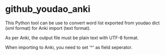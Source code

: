 # github_youdao_anki
This Python tool can be use to convert word list exported from youdao dict (xml format) for Anki import (text format). 

As per Anki, the output file must be plain text with UTF-8 format.

When importing to Anki, you need to set '^' as field seperator.
